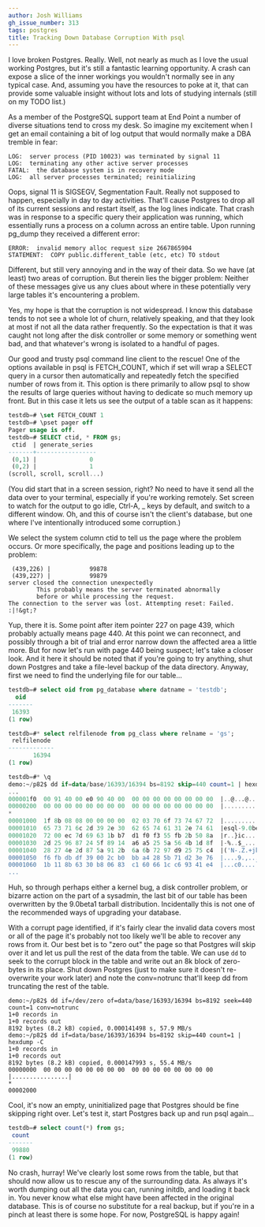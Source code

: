 ```yaml
---
author: Josh Williams
gh_issue_number: 313
tags: postgres
title: Tracking Down Database Corruption With psql
---
```


I love broken Postgres.  Really.  Well, not nearly as much as I love the usual working Postgres, but it's still a fantastic learning opportunity.  A crash can expose a slice of the inner workings you wouldn't normally see in any typical case.  And, assuming you have the resources to poke at it, that can provide some valuable insight without lots and lots of studying internals (still on my TODO list.)

As a member of the PostgreSQL support team at End Point a number of diverse situations tend to cross my desk.  So imagine my excitement when I get an email containing a bit of log output that would normally make a DBA tremble in fear:

```nohighlight
LOG:  server process (PID 10023) was terminated by signal 11
LOG:  terminating any other active server processes
FATAL:  the database system is in recovery mode
LOG:  all server processes terminated; reinitializing
```

Oops, signal 11 is SIGSEGV, Segmentation Fault.  Really not supposed to happen, especially in day to day activities.  That'll cause Postgres to drop all of its current sessions and restart itself, as the log lines indicate.  That crash was in response to a specific query their application was running, which essentially runs a process on a column across an entire table.  Upon running pg_dump they received a different error:

```nohighlight
ERROR:  invalid memory alloc request size 2667865904
STATEMENT:  COPY public.different_table (etc, etc) TO stdout
```

Different, but still very annoying and in the way of their data.  So we have (at least) two areas of corruption.  But therein lies the bigger problem: Neither of these messages give us any clues about where in these potentially very large tables it's encountering a problem.

Yes, my hope is that the corruption is not widespread.  I know this database tends to not see a whole lot of churn, relatively speaking, and that they look at most if not all the data rather frequently.  So the expectation is that it was caught not long after the disk controller or some memory or something went bad, and that whatever's wrong is isolated to a handful of pages.

Our good and trusty psql command line client to the rescue!  One of the options available in psql is FETCH_COUNT, which if set will wrap a SELECT query in a cursor then automatically and repeatedly fetch the specified number of rows from it.  This option is there primarily to allow psql to show the results of large queries without having to dedicate so much memory up front.  But in this case it lets us see the output of a table scan as it happens:

```sql
testdb=# \set FETCH_COUNT 1
testdb=# \pset pager off
Pager usage is off.
testdb=# SELECT ctid, * FROM gs;
 ctid  | generate_series
-------+-----------------
 (0,1) |               0
 (0,2) |               1
(scroll, scroll, scroll...)
```

(You did start that in a screen session, right?  No need to have it send all the data over to your terminal, especially if you're working remotely.  Set screen to watch for the output to go idle, Ctrl-A, _ keys by default, and switch to a different window.  Oh, and this of course isn't the client's database, but one where I've intentionally introduced some corruption.)

We select the system column ctid to tell us the page where the problem occurs.  Or more specifically, the page and positions leading up to the problem:

```nohighlight
 (439,226) |           99878
 (439,227) |           99879
server closed the connection unexpectedly
        This probably means the server terminated abnormally
        before or while processing the request.
The connection to the server was lost. Attempting reset: Failed.
:|!&gt;?
```

Yup, there it is.  Some point after item pointer 227 on page 439, which probably actually means page 440.  At this point we can reconnect, and possibly through a bit of trial and error narrow down the affected area a little more.  But for now let's run with page 440 being suspect; let's take a closer look.  And it here it should be noted that if you're going to try anything, shut down Postgres and take a file-level backup of the data directory.  Anyway, first we need to find the underlying file for our table...

```sql
testdb=# select oid from pg_database where datname = 'testdb';
  oid
-------
 16393
(1 row)

testdb=#* select relfilenode from pg_class where relname = 'gs';
 relfilenode
-------------
       16394
(1 row)

testdb=#* \q
demo:~/p82$ dd if=data/base/16393/16394 bs=8192 skip=440 count=1 | hexdump -C | less
...
000001f0  00 91 40 00 e0 90 40 00  00 00 00 00 00 00 00 00  |..@...@.........|
00000200  00 00 00 00 00 00 00 00  00 00 00 00 00 00 00 00  |................|
*
00001000  1f 8b 08 08 00 00 00 00  02 03 70 6f 73 74 67 72  |..........postgr|
00001010  65 73 71 6c 2d 39 2e 30  62 65 74 61 31 2e 74 61  |esql-9.0beta1.ta|
00001020  72 00 ec 7d 69 63 1b b7  d1 f0 f3 55 fb 2b 50 8a  |r..}ic.....U.+P.|
00001030  2d 25 96 87 24 5f 89 14  a6 a5 25 5a 56 4b 1d 8f  |-%..$_....%ZVK..|
00001040  28 27 4e 2d 87 5a 91 2b  6a 6b 72 97 d9 25 75 c4  |('N-.Z.+jkr..%u.|
00001050  f6 fb db df 39 00 2c b0  bb a4 28 5b 71 d2 3e 76  |....9.,...([q.&gt;v|
00001060  1b 11 8b 63 30 b8 06 83  c1 60 66 1c c6 93 41 e4  |...c0....`f...A.|
...
```

Huh, so through perhaps either a kernel bug, a disk controller problem, or bizarre action on the part of a sysadmin, the last bit of our table has been overwritten by the 9.0beta1 tarball distribution.  Incidentally this is not one of the recommended ways of upgrading your database.

With a corrupt page identified, if it's fairly clear the invalid data covers most or all of the page it's probably not too likely we'll be able to recover any rows from it.  Our best bet is to "zero out" the page so that Postgres will skip over it and let us pull the rest of the data from the table.  We can use `dd` to seek to the corrupt block in the table and write out an 8k block of zero-bytes in its place.  Shut down Postgres (just to make sure it doesn't re-overwrite your work later) and note the conv=notrunc that'll keep dd from truncating the rest of the table.

```nohighlight
demo:~/p82$ dd if=/dev/zero of=data/base/16393/16394 bs=8192 seek=440 count=1 conv=notrunc
1+0 records in
1+0 records out
8192 bytes (8.2 kB) copied, 0.000141498 s, 57.9 MB/s
demo:~/p82$ dd if=data/base/16393/16394 bs=8192 skip=440 count=1 | hexdump -C
1+0 records in
1+0 records out
8192 bytes (8.2 kB) copied, 0.000147993 s, 55.4 MB/s
00000000  00 00 00 00 00 00 00 00  00 00 00 00 00 00 00 00  |................|
*
00002000
```

Cool, it's now an empty, uninitialized page that Postgres should be fine skipping right over.  Let's test it, start Postgres back up and run psql again...

```sql
testdb=# select count(*) from gs;
 count
-------
 99880
(1 row)
```

No crash, hurray!  We've clearly lost some rows from the table, but that should now allow us to rescue any of the surrounding data.  As always it's worth dumping out all the data you can, running initdb, and loading it back in.  You never know what else might have been affected in the original database.  This is of course no substitute for a real backup, but if you're in a pinch at least there is some hope.  For now, PostgreSQL is happy again!
